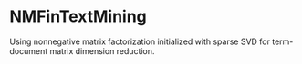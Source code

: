 # NMFinTextMining
Using nonnegative matrix factorization initialized with sparse SVD for term-document matrix dimension reduction.
